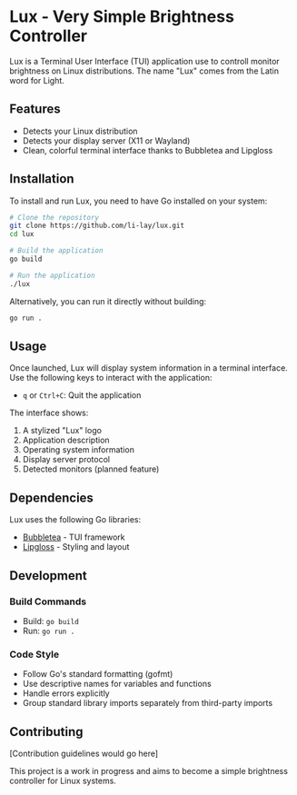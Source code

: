 # Lux - Very Simple Brightness Controller

Lux is a Terminal User Interface (TUI) application use to controll monitor brightness on Linux distributions. The name "Lux" comes from the Latin word for Light.

## Features

- Detects your Linux distribution
- Detects your display server (X11 or Wayland)
- Clean, colorful terminal interface thanks to Bubbletea and Lipgloss

## Installation

To install and run Lux, you need to have Go installed on your system:

```bash
# Clone the repository
git clone https://github.com/li-lay/lux.git
cd lux

# Build the application
go build

# Run the application
./lux
```

Alternatively, you can run it directly without building:

```bash
go run .
```

## Usage

Once launched, Lux will display system information in a terminal interface. Use the following keys to interact with the application:

- `q` or `Ctrl+C`: Quit the application

The interface shows:

1. A stylized "Lux" logo
2. Application description
3. Operating system information
4. Display server protocol
5. Detected monitors (planned feature)

## Dependencies

Lux uses the following Go libraries:

- [Bubbletea](https://github.com/charmbracelet/bubbletea) - TUI framework
- [Lipgloss](https://github.com/charmbracelet/lipgloss) - Styling and layout

## Development

### Build Commands

- Build: `go build`
- Run: `go run .`

### Code Style

- Follow Go's standard formatting (gofmt)
- Use descriptive names for variables and functions
- Handle errors explicitly
- Group standard library imports separately from third-party imports

## Contributing

[Contribution guidelines would go here]

This project is a work in progress and aims to become a simple brightness controller for Linux systems.
